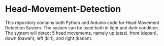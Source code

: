 # Head-Movement-Detection
This repository contains both Python and Arduino code for Head Movement Detection System. The system can be used both in light and dark condition. The system will detect 5 head movements, namely up (atas), front (depan), down (bawah), left (kiri), and right (kanan).
